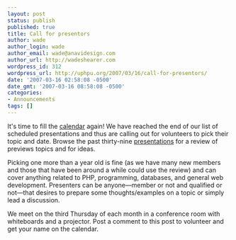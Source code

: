 ```yaml
---
layout: post
status: publish
published: true
title: Call for presentors
author: wade
author_login: wade
author_email: wade@anavidesign.com
author_url: http://wadeshearer.com
wordpress_id: 312
wordpress_url: http://uphpu.org/2007/03/16/call-for-presentors/
date: '2007-03-16 02:58:08 -0500'
date_gmt: '2007-03-16 08:58:08 -0500'
categories:
- Announcements
tags: []
---
```

<p>It's time to fill the <a href="/about/meetings/">calendar</a> again! We have reached the end of our list of scheduled presentations and thus are calling out for volunteers to pick their topic and date. Browse the past thirty-nine <a href="/category/presentations">presentations</a> for a review of previews topics and for ideas.</p>
<p>Picking one more than a year old is fine (as we have many new members and those that have been around a while could use the review) and can cover anything related to PHP, programming, databases, and general web development. Presenters can be anyone&mdash;member or not and qualified or not&mdash;that desires to prepare some thoughts/examples on a topic or simply lead a discussion.</p>
<p>We meet on the third Thursday of each month in a conference room with whiteboards and a projector. Post a comment to this post to volunteer and get your name on the calendar.</p>
